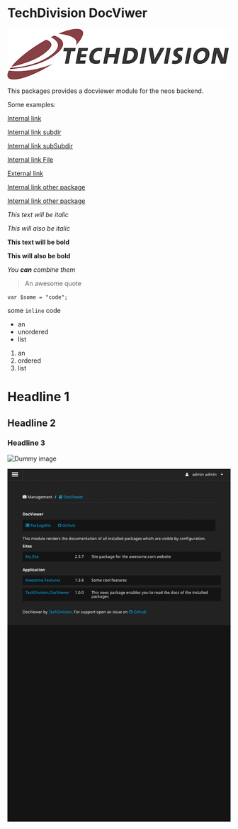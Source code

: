 # TechDivision DocViwer

![TechDivision Logo](assets/TechDivisionLogo.jpeg)

This packages provides a docviewer module for the neos backend.

Some examples:

[Internal link](./Reference.md)

[Internal link subdir](subdir/Reference.md)

[Internal link subSubdir](subdir/subSubDir/Reference.md)

[Internal link File](assets/TechDivisionLogo.jpeg)

[External link](https://google.com/)

[Internal link other package](package://Vendor.Package)

[Internal link other package](package://Vendor.Package/Reference.md)

*This text will be italic*

_This will also be italic_

**This text will be bold**

__This will also be bold__

_You **can** combine them_

> An awesome quote

```
var $some = "code";
```
some ```inline``` code

- an
- unordered
- list

1. an 
2. ordered
3. list

# Headline 1

## Headline 2

### Headline 3

![Dummy image](https://dummyimage.com/300)

![TechDivision Logo](assets/Features.gif)